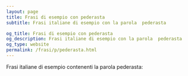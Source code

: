 ```yaml
---
layout: page
title: Frasi di esempio con pederasta 
subtitle: Frasi italiane di esempio con la parola  pederasta

og_title: Frasi di esempio con pederasta 
og_description: Frasi italiane di esempio con la parola  pederasta
og_type: website
permalink: /frasi/p/pederasta.html
---
```


Frasi italiane di esempio contenenti la parola pederasta:


